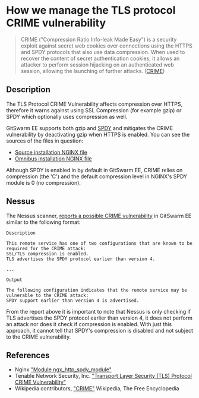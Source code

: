 # How we manage the TLS protocol CRIME vulnerability

> CRIME ("Compression Ratio Info-leak Made Easy") is a security exploit
  against secret web cookies over connections using the HTTPS and SPDY
  protocols that also use data compression. When used to recover the
  content of secret authentication cookies, it allows an attacker to
  perform session hijacking on an authenticated web session, allowing the
  launching of further attacks.
  ([CRIME](https://en.wikipedia.org/w/index.php?title=CRIME&oldid=692423806))

## Description

The TLS Protocol CRIME Vulnerability affects compression over HTTPS,
therefore it warns against using SSL Compression (for example gzip) or
SPDY which optionally uses compression as well.

GitSwarm EE supports both gzip and [SPDY][ngx-spdy] and mitigates the CRIME
vulnerability by deactivating gzip when HTTPS is enabled. You can see the
sources of the files in question:

* [Source installation NGINX file][source-nginx]
* [Omnibus installation NGINX file][omnibus-nginx]

Although SPDY is enabled in by default in GitSwarm EE, CRIME relies on
compression (the 'C') and the default compression level in NGINX's SPDY
module is 0 (no compression).

## Nessus

The Nessus scanner, [reports a possible CRIME vulnerability][nessus] in
GitSwarm EE similar to the following format:

```
Description

This remote service has one of two configurations that are known to be required for the CRIME attack:
SSL/TLS compression is enabled.
TLS advertises the SPDY protocol earlier than version 4.

...

Output

The following configuration indicates that the remote service may be vulnerable to the CRIME attack:
SPDY support earlier than version 4 is advertised.
```

From the report above it is important to note that Nessus is only checking
if TLS advertises the SPDY protocol earlier than version 4, it does not
perform an attack nor does it check if compression is enabled. With just
this approach, it cannot tell that SPDY's compression is disabled and not
subject to the CRIME vulnerability.

## References

* Nginx ["Module ngx_http_spdy_module"][ngx-spdy]
* Tenable Network Security, Inc. ["Transport Layer Security (TLS) Protocol
  CRIME Vulnerability"][nessus]
* Wikipedia contributors, ["CRIME"][wiki-crime] Wikipedia, The Free
  Encyclopedia

[source-nginx]: https://gitlab.com/gitlab-org/gitlab-ce/blob/master/lib/support/nginx/gitlab-ssl
[omnibus-nginx]: https://gitlab.com/gitlab-org/omnibus-gitlab/blob/master/files/gitlab-cookbooks/gitlab/templates/default/nginx-gitlab-http.conf.erb
[ngx-spdy]: http://nginx.org/en/docs/http/ngx_http_spdy_module.html
[nessus]: https://www.tenable.com/plugins/index.php?view=single&id=62565
[wiki-crime]: https://en.wikipedia.org/wiki/CRIME
